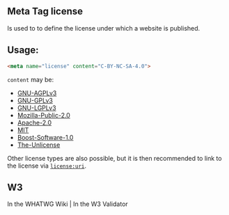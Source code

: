 ## Meta Tag license
Is used to to define the license under which a website is published.

## Usage: 

````html
<meta name="license" content="C-BY-NC-SA-4.0">
````

`content` may be:

- [GNU-AGPLv3](https://choosealicense.com/licenses/agpl-3.0/)
- [GNU-GPLv3](https://choosealicense.com/licenses/gpl-3.0/)
- [GNU-LGPLv3](https://choosealicense.com/licenses/lgpl-3.0/)
- [Mozilla-Public-2.0](https://choosealicense.com/licenses/mpl-2.0/)
- [Apache-2.0](https://choosealicense.com/licenses/apache-2.0/)
- [MIT](https://choosealicense.com/licenses/mit/)
- [Boost-Software-1.0](https://choosealicense.com/licenses/bsl-1.0/)
- [The-Unlicense](https://choosealicense.com/licenses/unlicense/)

Other license types are also possible, but it is then recommended to link to the license via [`license:uri`](/licenseuri).

## W3
<i class="fas fa-check"></i> In the WHATWG Wiki | <i class="fas fa-times"></i> In the W3 Validator
